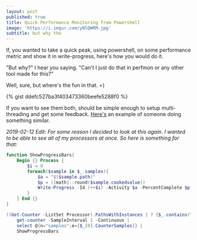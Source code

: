 ```yaml
---
layout: post
published: true
title: Quick Performance Monitoring from Powershell
image: 'https://i.imgur.com/yNlQWRM.jpg'
subtitle: but why tho
---
```

If, you wanted to take a quick peak, using powershell, on some performance metric and show it in write-progress, here's how you would do it.

"But why?" I hear you saying. "Can't I just do that in perfmon or any other tool made for this?"

Well, sure, but where's the fun in that. =)

{% gist ddefc527ba3f403473360beefe5288f0 %}

If you want to see them both, should be simple enough to setup multi-threading and get some feedback. [Here's](http://www.get-blog.com/?p=22) an example of someone doing something similar.

_2019-02-12 Edit:
For some reason I decided to look at this again. I wanted to be able to see all of my processors at once. So here is something for that:_

```powershell
function ShowProgressBars{
    Begin {} Process {
        $i = 0
        foreach($sample in $_.samples){
            $a = "$($sample.path)"
            $p = ([math]::round($sample.cookedvalue))
            Write-Progress -Id (++$i) -Activity $a -PercentComplete $p
        }
    } End {}
}

((Get-Counter -ListSet Processor).PathsWithInstances | ? {$_.contains("% Processor Time")}) |
    get-counter -SampleInterval 1 -Continuous |
    select @{n="samples";e={$_[0].CounterSamples}} |
    ShowProgressBars
```
